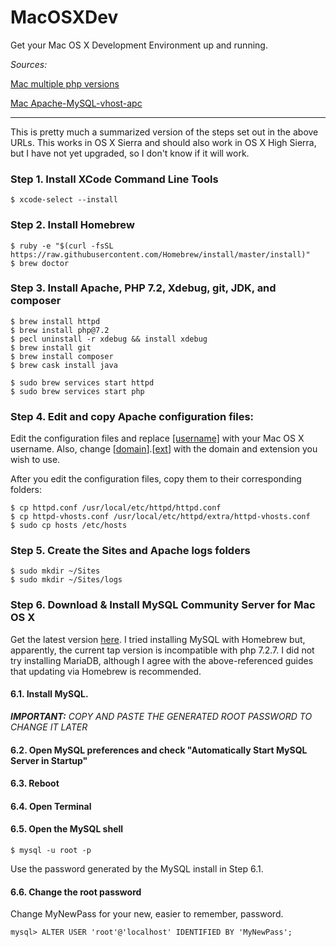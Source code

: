 # MacOSXDev
Get your Mac OS X Development Environment up and running.

*Sources:*

[Mac multiple php versions](https://getgrav.org/blog/macos-sierra-apache-multiple-php-versions)

[Mac Apache-MySQL-vhost-apc](https://getgrav.org/blog/macos-sierra-apache-mysql-vhost-apc)

---
This is pretty much a summarized version of the steps set out in the above URLs. This works in OS X Sierra and should
also work in OS X High Sierra, but I have not yet upgraded, so I don't know if it will work.

### Step 1. Install XCode Command Line Tools

<pre><code>$ xcode-select --install
</code></pre>

### Step 2. Install Homebrew

<pre><code>$ ruby -e "$(curl -fsSL https://raw.githubusercontent.com/Homebrew/install/master/install)"
$ brew doctor
</code></pre>

### Step 3. Install Apache, PHP 7.2, Xdebug, git, JDK, and composer

<pre><code>$ brew install httpd
$ brew install php@7.2
$ pecl uninstall -r xdebug && install xdebug
$ brew install git
$ brew install composer
$ brew cask install java

$ sudo brew services start httpd
$ sudo brew services start php
</code></pre>

### Step 4. Edit and copy Apache configuration files:

Edit the configuration files and replace [[username]]() with your Mac OS X username. Also, change [[domain]()].[[ext]()] 
with the domain and extension you wish to use.

After you edit the configuration files, copy them to their corresponding folders:
<pre><code>$ cp httpd.conf /usr/local/etc/httpd/httpd.conf
$ cp httpd-vhosts.conf /usr/local/etc/httpd/extra/httpd-vhosts.conf
$ sudo cp hosts /etc/hosts
</code></pre>

### Step 5. Create the Sites and Apache logs folders

<pre><code>$ sudo mkdir ~/Sites
$ sudo mkdir ~/Sites/logs
</code></pre>

### Step 6. Download & Install MySQL Community Server for Mac OS X

Get the latest version [here](https://dev.mysql.com/downloads/mysql/). I tried installing MySQL with Homebrew but,
apparently, the current tap version is incompatible with php 7.2.7. I did not try installing MariaDB, although I agree
with the above-referenced guides that updating via Homebrew is recommended.

#### 6.1. Install MySQL.

*__IMPORTANT:__ COPY AND PASTE THE GENERATED ROOT PASSWORD TO CHANGE IT LATER*

#### 6.2. Open MySQL preferences and check "Automatically Start MySQL Server in Startup"

#### 6.3. Reboot

#### 6.4. Open Terminal

#### 6.5. Open the MySQL shell

<pre><code>$ mysql -u root -p
</code></pre>

Use the password generated by the MySQL install in Step 6.1.

#### 6.6. Change the root password

Change MyNewPass for your new, easier to remember, password.

<pre><code>mysql> ALTER USER 'root'@'localhost' IDENTIFIED BY 'MyNewPass';
</code></pre>

